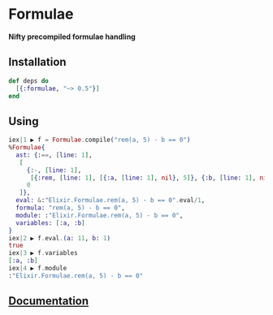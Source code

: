 # Formulae

**Nifty precompiled formulae handling**

## Installation

```elixir
def deps do
  [{:formulae, "~> 0.5"}]
end
```

## Using

```elixir
iex|1 ▶ f = Formulae.compile("rem(a, 5) - b == 0")
%Formulae{
  ast: {:==, [line: 1],
   [
     {:-, [line: 1],
      [{:rem, [line: 1], [{:a, [line: 1], nil}, 5]}, {:b, [line: 1], nil}]},
     0
   ]},
  eval: &:"Elixir.Formulae.rem(a, 5) - b == 0".eval/1,
  formula: "rem(a, 5) - b == 0",
  module: :"Elixir.Formulae.rem(a, 5) - b == 0",
  variables: [:a, :b]
}
iex|2 ▶ f.eval.(a: 11, b: 1)
true
iex|3 ▶ f.variables
[:a, :b]
iex|4 ▶ f.module
:"Elixir.Formulae.rem(a, 5) - b == 0"
```

## [Documentation](https://hexdocs.pm/formulae)

